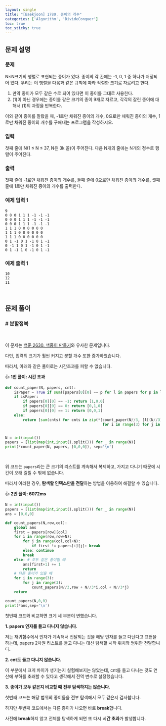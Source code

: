```yaml
---
layout: single
title: "[Baekjoon] 1780. 종이의 개수"
categories: ['Algorithm', 'DivideConquer']
toc: true
toc_sticky: true
---
```


## 문제 설명

### 문제

N×N크기의 행렬로 표현되는 종이가 있다. 종이의 각 칸에는 -1, 0, 1 중 하나가 저장되어 있다. 우리는 이 행렬을 다음과 같은 규칙에 따라 적절한 크기로 자르려고 한다.

1. 만약 종이가 모두 같은 수로 되어 있다면 이 종이를 그대로 사용한다.
2. (1)이 아닌 경우에는 종이를 같은 크기의 종이 9개로 자르고, 각각의 잘린 종이에 대해서 (1)의 과정을 반복한다.

이와 같이 종이를 잘랐을 때, -1로만 채워진 종이의 개수, 0으로만 채워진 종이의 개수, 1로만 채워진 종이의 개수를 구해내는 프로그램을 작성하시오.

### 입력

첫째 줄에 N(1 ≤ N ≤ 37, N은 3k 꼴)이 주어진다. 다음 N개의 줄에는 N개의 정수로 행렬이 주어진다.

### 출력

첫째 줄에 -1로만 채워진 종이의 개수를, 둘째 줄에 0으로만 채워진 종이의 개수를, 셋째 줄에 1로만 채워진 종이의 개수를 출력한다.

### 예제 입력 1 

```
9
0 0 0 1 1 1 -1 -1 -1
0 0 0 1 1 1 -1 -1 -1
0 0 0 1 1 1 -1 -1 -1
1 1 1 0 0 0 0 0 0
1 1 1 0 0 0 0 0 0
1 1 1 0 0 0 0 0 0
0 1 -1 0 1 -1 0 1 -1
0 -1 1 0 1 -1 0 1 -1
0 1 -1 1 0 -1 0 1 -1
```

### 예제 출력 1 

```
10
12
11
```

<br>

## 문제 풀이

### \# 분할정복

<br>

이 문제는 [백준 2630. 색종이 만들기](https://wowo0709.github.io/algorithm/baekjoon/Baekjoon-2630.-%EC%83%89%EC%A2%85%EC%9D%B4-%EB%A7%8C%EB%93%A4%EA%B8%B0/)와 유사한 문제입니다. 

다만, 입력의 크기가 훨씬 커지고 분할 개수 또한 증가하였습니다. 

따라서, 아래와 같은 풀이로는 시간초과를 피할 수 없습니다. 

👍 **1번 풀이: 시간 초과**

```python
def count_paper(N, papers, cnt):
    isPaper = True if sum([papers[0][0] == p for l in papers for p in l]) == N**2 else False
    if isPaper:
        if papers[0][0] == -1: return [1,0,0]
        if papers[0][0] == 0: return [0,1,0]
        if papers[0][0] == 1: return [0,0,1]
    else:
        return [sum(cnts) for cnts in zip(*[count_paper(N//3, [l[(N//3)*j:(N//3)*(j+1)] for l in papers[(N//3)*i:(N//3)*(i+1)]],cnt)
                                            for i in range(3) for j in range(3)])]


N = int(input())
papers = [list(map(int,input().split())) for _ in range(N)]
print(*count_paper(N, papers, [0,0,0]), sep='\n')
```

<br>

위 코드는 `papers`라는 큰 크기의 리스트를 계속해서 복제하고, 가지고 다니기 때문에 시간이 오래 걸릴 수 밖에 없습니다. 

따라서 이러한 경우, **탐색할 인덱스만을 전달**하는 방법을 이용하여 해결할 수 있습니다. 

👍 **2번 풀이: 6072ms**

```python
N = int(input())
papers = [list(map(int,input().split())) for _ in range(N)]
ans = [0,0,0]

def count_papers(N,row,col):
    global ans
    first = papers[row][col]
    for i in range(row,row+N):
        for j in range(col,col+N):
            if first != papers[i][j]: break
        else: continue
        break
    else: # 모두 같은 종이일 때
        ans[first+1] += 1
        return
    # 다른 종이가 있을 때
    for i in range(3):
        for j in range(3):
            count_papers(N//3,row + N//3*i,col + N//3*j)
    return

count_papers(N,0,0)
print(*ans,sep='\n')
```

첫번째 코드와 비교하면 크게 세 부분이 변했습니다. 

**1. papers 인자를 들고 다니지 않습니다.**

저는 재귀함수에서 인자가 계속해서 전달되는 것을 해당 인자를 들고 다닌다고 표현을 하는데, papers 2차원 리스트를 들고 다니는 대신 탐색할 시작 위치와 범위만 전달합니다. 

**2. cnt도 들고 다니지 않습니다.**

이 부분에서 크게 차이가 생기는지 실험해보지는 않았는데, cnt를 들고 다니는 것도 연산에 부하를 초래할 수 있다고 생각해서 전역 변수로 설정했습니다. 

**3. 종이가 모두 같은지 비교할 때 전부 탐색하지는 않습니다.**

첫번째 코드는 해당 범위의 종이들을 전부 탐색해서 모두 같은지 검사합니다. 

하지만 두번째 코드에서는 다른 종이가 나오면 바로 **break**합니다. 

사전에 **break**하지 않고 전체를 탐색하게 되면 또 다시 **시간 초과**가 발생합니다. 

<br>







